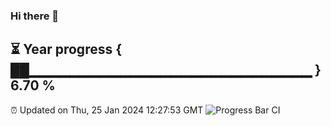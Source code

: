 ### Hi there 👋
⏳ Year progress { ██▁▁▁▁▁▁▁▁▁▁▁▁▁▁▁▁▁▁▁▁▁▁▁▁▁▁▁▁ } 6.70 %
---
⏰ Updated on Thu, 25 Jan 2024 12:27:53 GMT
![Progress Bar CI](https://github.com/liununu/liununu/workflows/Progress%20Bar%20CI/badge.svg)
